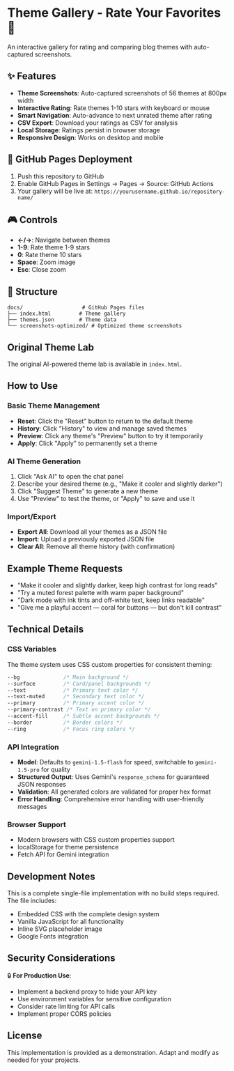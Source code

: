 # Theme Gallery - Rate Your Favorites 🎨

An interactive gallery for rating and comparing blog themes with auto-captured screenshots.

## ✨ Features

- **Theme Screenshots**: Auto-captured screenshots of 56 themes at 800px width
- **Interactive Rating**: Rate themes 1-10 stars with keyboard or mouse
- **Smart Navigation**: Auto-advance to next unrated theme after rating
- **CSV Export**: Download your ratings as CSV for analysis
- **Local Storage**: Ratings persist in browser storage
- **Responsive Design**: Works on desktop and mobile

## 🚀 GitHub Pages Deployment

1. Push this repository to GitHub
2. Enable GitHub Pages in Settings → Pages → Source: GitHub Actions
3. Your gallery will be live at: `https://yourusername.github.io/repository-name/`

## 🎮 Controls

- **←/→**: Navigate between themes
- **1-9**: Rate theme 1-9 stars
- **0**: Rate theme 10 stars
- **Space**: Zoom image
- **Esc**: Close zoom

## 📁 Structure

```
docs/                   # GitHub Pages files
├── index.html         # Theme gallery
├── themes.json        # Theme data
└── screenshots-optimized/ # Optimized theme screenshots
```

## Original Theme Lab

The original AI-powered theme lab is available in `index.html`.

## How to Use

### Basic Theme Management
- **Reset**: Click the "Reset" button to return to the default theme
- **History**: Click "History" to view and manage saved themes
- **Preview**: Click any theme's "Preview" button to try it temporarily
- **Apply**: Click "Apply" to permanently set a theme

### AI Theme Generation
1. Click "Ask AI" to open the chat panel
2. Describe your desired theme (e.g., "Make it cooler and slightly darker")
3. Click "Suggest Theme" to generate a new theme
4. Use "Preview" to test the theme, or "Apply" to save and use it

### Import/Export
- **Export All**: Download all your themes as a JSON file
- **Import**: Upload a previously exported JSON file
- **Clear All**: Remove all theme history (with confirmation)

## Example Theme Requests

- "Make it cooler and slightly darker, keep high contrast for long reads"
- "Try a muted forest palette with warm paper background"
- "Dark mode with ink tints and off-white text, keep links readable"
- "Give me a playful accent — coral for buttons — but don't kill contrast"

## Technical Details

### CSS Variables
The theme system uses CSS custom properties for consistent theming:
```css
--bg              /* Main background */
--surface         /* Card/panel backgrounds */
--text            /* Primary text color */
--text-muted      /* Secondary text color */
--primary         /* Primary accent color */
--primary-contrast /* Text on primary color */
--accent-fill     /* Subtle accent backgrounds */
--border          /* Border colors */
--ring            /* Focus ring colors */
```

### API Integration
- **Model**: Defaults to `gemini-1.5-flash` for speed, switchable to `gemini-1.5-pro` for quality
- **Structured Output**: Uses Gemini's `response_schema` for guaranteed JSON responses
- **Validation**: All generated colors are validated for proper hex format
- **Error Handling**: Comprehensive error handling with user-friendly messages

### Browser Support
- Modern browsers with CSS custom properties support
- localStorage for theme persistence
- Fetch API for Gemini integration

## Development Notes

This is a complete single-file implementation with no build steps required. The file includes:
- Embedded CSS with the complete design system
- Vanilla JavaScript for all functionality
- Inline SVG placeholder image
- Google Fonts integration

## Security Considerations

🔒 **For Production Use**:
- Implement a backend proxy to hide your API key
- Use environment variables for sensitive configuration
- Consider rate limiting for API calls
- Implement proper CORS policies

## License

This implementation is provided as a demonstration. Adapt and modify as needed for your projects.
